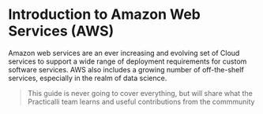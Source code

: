 # Introduction to Amazon Web Services (AWS)

Amazon web services are an ever increasing and evolving set of Cloud services to support a wide range of deployment requirements for custom software services.  AWS also includes a growing number of off-the-shelf services, especially in the realm of data science.

> This guide is never going to cover everything, but will share what the Practicalli team learns and useful contributions from the commmunity
